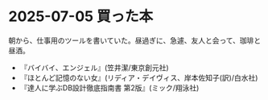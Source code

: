 # 2025-07-05 買った本
朝から、仕事用のツールを書いていた。昼過ぎに、急遽、友人と会って、珈琲と昼酒。

- 『バイバイ、エンジェル』(笠井潔/東京創元社)
- 『ほとんど記憶のない女』(リディア・デイヴィス、岸本佐知子(訳)/白水社)
- 『達人に学ぶDB設計徹底指南書 第2版』(ミック/翔泳社)
